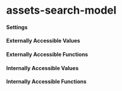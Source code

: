 # assets-search-model



#### Settings



#### Externally Accessible Values



#### Externally Accessible Functions



#### Internally Accessible Values



#### Internally Accessible Functions


